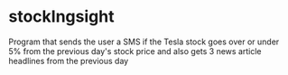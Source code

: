 # stockIngsight
 Program that sends the user a SMS if the Tesla stock goes over or under 5% from the previous day's stock price and also gets 3 news article headlines from the previous day
